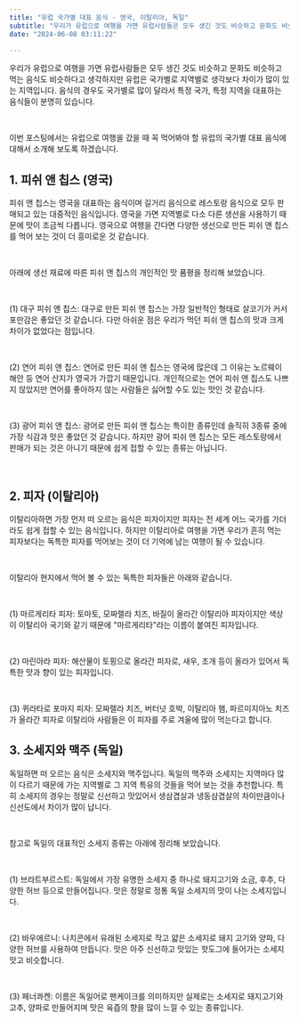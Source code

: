 ```yaml
---
title: "유럽 국가별 대표 음식 - 영국, 이탈리아, 독일"
subtitle: "우리가 유럽으로 여행을 가면 유럽사람들은 모두 생긴 것도 비슷하고 문화도 비슷하고 먹는 음식도 비슷하다고 생각하지만 유럽은 국가별로 지역별로 생각보다 차이가 많이 있는 지역입니다.음식의 경우도 국가별로 많이 달라서 특정 국가, 특정 지역을 대표하는 음식들이 분명히 있습니다. 유럽으로 여행을 갔을 때 꼭 먹어봐야 할 유럽의 국가별 대표 음식에 대해서 소개하는 글입니다."
date: "2024-06-08 03:11:22"

---
```



<p>우리가 유럽으로 여행을 가면 유럽사람들은 모두 생긴 것도 비슷하고 문화도 비슷하고 먹는 음식도 비슷하다고 생각하지만 유럽은 국가별로 지역별로 생각보다 차이가 많이 있는 지역입니다. 음식의 경우도 국가별로 많이 달라서 특정 국가, 특정 지역을 대표하는 음식들이 분명히 있습니다.</p>
<br />
<p>이번 포스팅에서는 유럽으로 여행을 갔을 때 꼭 먹어봐야 할 유럽의 국가별 대표 음식에 대해서 소개해 보도록 하겠습니다.</p>


<h2>1. 피쉬 앤 칩스 (영국)</h2>
<p>피쉬 앤 칩스는 영국을 대표하는 음식이며 길거리 음식으로 레스토랑 음식으로 모두 판매되고 있는 대중적인 음식입니다. 영국을 가면 지역별로 다소 다른 생선을 사용하기 때문에 맛이 조금씩 다릅니다. 영국으로 여행을 간다면 다양한 생선으로 만든 피쉬 앤 칩스를 먹어 보는 것이 더 흥미로운 것 같습니다.</p>
<br />
<p>아래에 생선 재료에 따른 피쉬 앤 칩스의 개인적인 맛 품평을 정리해 보았습니다.</p>
<br />
<p>(1) 대구 피쉬 앤 칩스: 대구로 만든 피쉬 앤 칩스는 가장 일반적인 형태로 살코기가 커서 포만감은 좋았던 것 같습니다. 다만 아쉬운 점은 우리가 먹던 피쉬 앤 칩스의 맛과 크게 차이가 없었다는 점입니다.</p>
<br />
<p>(2) 연어 피쉬 앤 칩스: 연어로 만든 피쉬 앤 칩스는 영국에 많은데 그 이유는 노르웨이 해안 등 연어 산지가 영국가 가깝기 때문입니다. 개인적으로는 연어 피쉬 앤 칩스도 나쁘지 않았지만 연어를 좋아하지 않는 사람들은 싫어할 수도 있는 맛인 것 같습니다.</p>
<br />
<p>(3) 광어 피쉬 앤 칩스: 광어로 만든 피쉬 앤 칩스는 특이한 종류인데 솔직히 3종류 중에 가장 식감과 맛은 좋았던 것 같습니다. 하지만 광어 피쉬 앤 칩스는 모든 레스토랑에서 판매가 되는 것은 아니기 때문에 쉽게 접할 수 있는 종류는 아닙니다.</p>
<br />

<h2>2. 피자 (이탈리아)</h2>
<p>이탈리아하면 가장 먼저 떠 오르는 음식은 피자이지만 피자는 전 세계 어느 국가를 가더라도 쉽게 접할 수 있는 음식입니다. 하지만 이탈리아로 여행을 가면 우리가 흔히 먹는 피자보다는 독특한 피자를 먹어보는 것이 더 기억에 남는 여행이 될 수 있습니다.</p>
<br />
<p>이탈리아 현지에서 먹어 볼 수 있는 독특한 피자들은 아래와 같습니다.</p>
<br />
<p>(1) 마르게리타 피자: 토마토, 모짜렐라 치즈, 바질이 올라간 이탈리아 피자이지만 색상이 이탈리아 국기와 같기 때문에 "마르게리타"라는 이름이 붙여진 피자입니다.</p>
<br />
<p>(2) 마린아라 피자: 해산물이 토핑으로 올라간 피자로, 새우, 조개 등이 올라가 있어서 독특한 맛과 향이 있는 피자입니다.</p>
<br />
<p>(3) 퀴라타로 포마지 피자: 모짜렐라 치즈, 버터넛 호박, 이탈리아 햄, 파르미지아노 치즈가 올라간 피자로 이탈리아 사람들은 이 피자를 주로 겨울에 많이 먹는다고 합니다.</p>


<h2>3. 소세지와 맥주 (독일)</h2>
<p>독일하면 떠 오르는 음식은 소세지와 맥주입니다. 독일의 맥주와 소세지는 지역마다 많이 다르기 때문에 가는 지역별로 그 지역 특유의 것들을 먹어 보는 것을 추천합니다. 특히 소세지의 경우는 정말로 신선하고 맛있어서 생삼겹살과 냉동삼겹살의 차이만큼이나 신선도에서 차이가 많이 납니다.</p>
<br />
<p> 참고로 독일의 대표적인 소세지 종류는 아래에 정리해 보았습니다.</p>
<br />
<p>(1) 브라트부르스트: 독일에서 가장 유명한 소세지 중 하나로 돼지고기와 소금, 후추, 다양한 허브 등으로 만들어집니다. 맛은 정말로 정통 독일 소세지의 맛이 나는 소세지입니다.</p>
<br />
<p>(2) 바우에르니: 나치콘에서 유래된 소세지로 작고 얇은 소세지로 돼지 고기와 양파, 다양한 허브를 사용하여 만듭니다. 맛은 아주 신선하고 맛있는 핫도그에 들어가는 소세지 맛고 비슷합니다.</p>
<br />
<p>(3) 페너콰켄: 이름은 독일어로 팬케이크를 의미하지만 실제로는 소세지로 돼지고기와 고추, 양파로 만들어지며 맛은 육즙의 향을 많이 느낄 수 있는 종류입니다.</p>
